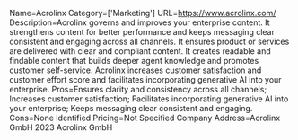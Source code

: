 Name=Acrolinx
Category=['Marketing']
URL=https://www.acrolinx.com/
Description=Acrolinx governs and improves your enterprise content. It strengthens content for better performance and keeps messaging clear consistent and engaging across all channels. It ensures product or services are delivered with clear and compliant content. It creates readable and findable content that builds deeper agent knowledge and promotes customer self-service. Acrolinx increases customer satisfaction and customer effort score and facilitates incorporating generative AI into your enterprise.
Pros=Ensures clarity and consistency across all channels; Increases customer satisfaction; Facilitates incorporating generative AI into your enterprise; Keeps messaging clear consistent and engaging.
Cons=None Identified
Pricing=Not Specified
Company Address=Acrolinx GmbH 2023 Acrolinx GmbH
